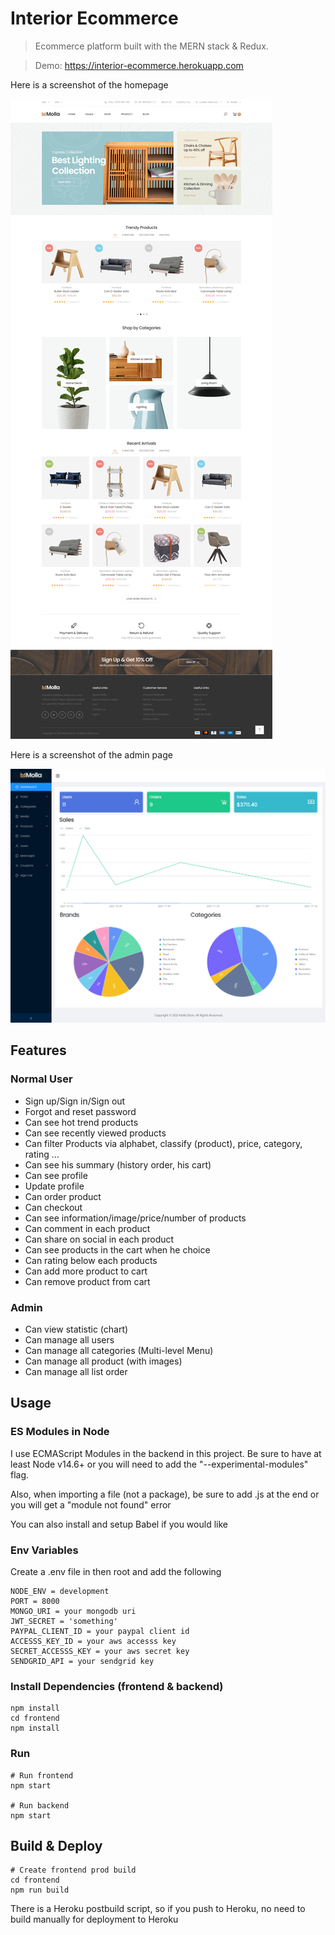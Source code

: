 # Interior Ecommerce

> Ecommerce platform built with the MERN stack & Redux.

> Demo: https://interior-ecommerce.herokuapp.com

Here is a screenshot of the homepage

![screenshot](./frontend/public/images/capture-home.png)

Here is a screenshot of the admin page

![screenshot](./frontend/public/images/capture-admin.png)

## Features

### Normal User

- Sign up/Sign in/Sign out
- Forgot and reset password
- Can see hot trend products
- Can see recently viewed products
- Can filter Products via alphabet, classify (product), price, category, rating …
- Can see his summary (history order, his cart)
- Can see profile
- Update profile
- Can order product
- Can checkout
- Can see information/image/price/number of products
- Can comment in each product
- Can share on social in each product
- Can see products in the cart when he choice
- Can rating below each products
- Can add more product to cart
- Can remove product from cart

### Admin

- Can view statistic (chart)
- Can manage all users
- Can manage all categories (Multi-level Menu)
- Can manage all product (with images)
- Can manage all list order

## Usage

### ES Modules in Node

I use ECMAScript Modules in the backend in this project. Be sure to have at least Node v14.6+ or you will need to add the "--experimental-modules" flag.

Also, when importing a file (not a package), be sure to add .js at the end or you will get a "module not found" error

You can also install and setup Babel if you would like

### Env Variables

Create a .env file in then root and add the following

```
NODE_ENV = development
PORT = 8000
MONGO_URI = your mongodb uri
JWT_SECRET = 'something'
PAYPAL_CLIENT_ID = your paypal client id
ACCESSS_KEY_ID = your aws accesss key
SECRET_ACCESSS_KEY = your aws secret key
SENDGRID_API = your sendgrid key
```

### Install Dependencies (frontend & backend)

```
npm install
cd frontend
npm install
```

### Run

```
# Run frontend
npm start

# Run backend
npm start
```

## Build & Deploy

```
# Create frontend prod build
cd frontend
npm run build
```

There is a Heroku postbuild script, so if you push to Heroku, no need to build manually for deployment to Heroku
